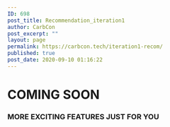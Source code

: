 ```yaml
---
ID: 698
post_title: Recommendation_iteration1
author: CarbCon
post_excerpt: ""
layout: page
permalink: https://carbcon.tech/iteration1-recom/
published: true
post_date: 2020-09-10 01:16:22
---
```

<h1>COMING SOON</h1>
<h3>MORE EXCITING FEATURES JUST FOR YOU</h3>